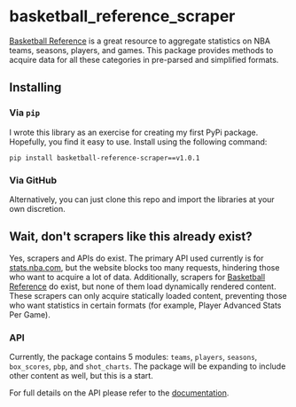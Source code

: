 # basketball_reference_scraper

[Basketball Reference](https://www.basketball-reference.com/) is a great resource to aggregate statistics on NBA teams, seasons, players, and games. This package provides methods to acquire data for all these categories in pre-parsed and simplified formats.

## Installing
### Via `pip`
I wrote this library as an exercise for creating my first PyPi package. Hopefully, you find it easy to use.
Install using the following command:

```
pip install basketball-reference-scraper==v1.0.1
```

### Via GitHub
Alternatively, you can just clone this repo and import the libraries at your own discretion.

## Wait, don't scrapers like this already exist?

Yes, scrapers and APIs do exist. The primary API used currently is for [stats.nba.com](https://stats.nba.com/), but the website blocks too many requests, hindering those who want to acquire a lot of data. Additionally, scrapers for [Basketball Reference](https://www.basketball-reference.com/) do exist, but none of them load dynamically rendered content. These scrapers can only acquire statically loaded content, preventing those who want statistics in certain formats (for example, Player Advanced Stats Per Game).

### API
Currently, the package contains 5 modules: `teams`, `players`, `seasons`, `box_scores`, `pbp`, and `shot_charts`. The package will be expanding to include other content as well, but this is a start.

For full details on the API please refer to the [documentation](https://github.com/vishaalagartha/basketball_reference_scraper/blob/master/API.md).
